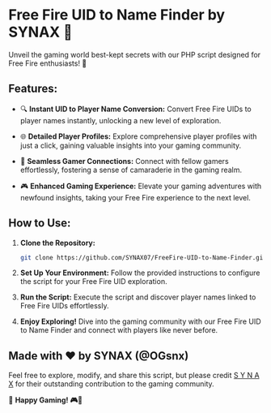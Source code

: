 # Free Fire UID to Name Finder by SYNAX 🚀

Unveil the gaming world best-kept secrets with our PHP script designed for Free Fire enthusiasts! 🌟

## Features:
- 🔍 **Instant UID to Player Name Conversion:**
  Convert Free Fire UIDs to player names instantly, unlocking a new level of exploration.

- 🌐 **Detailed Player Profiles:**
  Explore comprehensive player profiles with just a click, gaining valuable insights into your gaming community.

- 🤝 **Seamless Gamer Connections:**
  Connect with fellow gamers effortlessly, fostering a sense of camaraderie in the gaming realm.

- 🎮 **Enhanced Gaming Experience:**
  Elevate your gaming adventures with newfound insights, taking your Free Fire experience to the next level.

## How to Use:
1. **Clone the Repository:**
   ```bash
   git clone https://github.com/SYNAX07/FreeFire-UID-to-Name-Finder.git
   ```

2. **Set Up Your Environment:**
   Follow the provided instructions to configure the script for your Free Fire UID exploration.

3. **Run the Script:**
   Execute the script and discover player names linked to Free Fire UIDs effortlessly.

4. **Enjoy Exploring!**
   Dive into the gaming community with our Free Fire UID to Name Finder and connect with players like never before.

## Made with ❤️ by SYNAX (@OGsnx)

Feel free to explore, modify, and share this script, but please credit [S Y N A X](https://t.me/OGsnx) for their outstanding contribution to the gaming community.

🌟 **Happy Gaming! 🎮🚀**
